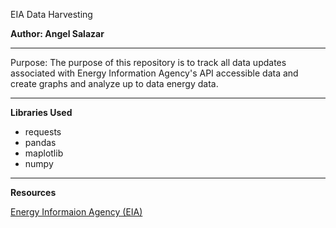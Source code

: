 EIA Data Harvesting

**Author: Angel Salazar**

***

Purpose: The purpose of this repository is to track all data updates associated with Energy Information Agency's API accessible data and create graphs and analyze up to data energy data.

***

**Libraries Used**
- requests
- pandas
- maplotlib
- numpy

***

**Resources**

[Energy Informaion Agency (EIA)](https://www.eia.gov/)
